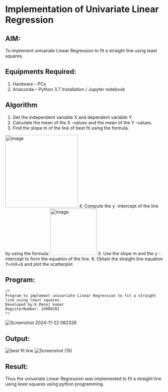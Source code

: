 # Implementation of Univariate Linear Regression
## AIM:
To implement univariate Linear Regression to fit a straight line using least squares.

## Equipments Required:
1. Hardware – PCs
2. Anaconda – Python 3.7 Installation / Jupyter notebook

## Algorithm
1. Get the independent variable X and dependent variable Y.
2. Calculate the mean of the X -values and the mean of the Y -values.
3. Find the slope m of the line of best fit using the formula. 
<img width="231" alt="image" src="https://user-images.githubusercontent.com/93026020/192078527-b3b5ee3e-992f-46c4-865b-3b7ce4ac54ad.png">
4. Compute the y -intercept of the line by using the formula:
<img width="148" alt="image" src="https://user-images.githubusercontent.com/93026020/192078545-79d70b90-7e9d-4b85-9f8b-9d7548a4c5a4.png">
5. Use the slope m and the y -intercept to form the equation of the line.
6. Obtain the straight line equation Y=mX+b and plot the scatterplot.

## Program:
```
/*
Program to implement univariate Linear Regression to fit a straight line using least squares.
Developed by:K.Manoj kumar 
RegisterNumber: 24900281 
*/
```
![Screenshot 2024-11-22 082326](https://github.com/user-attachments/assets/793fbc37-45a9-48c5-aebf-16f08683ff9d)

## Output:
![best fit line](sam.png)
![Screenshot (15)](https://github.com/user-attachments/assets/31489721-b092-407b-ba0f-c01d90447237)


## Result:
Thus the univariate Linear Regression was implemented to fit a straight line using least squares using python programming.
